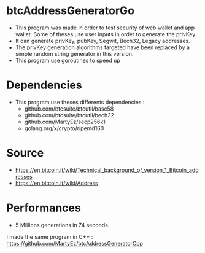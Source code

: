# btcAddressGeneratorGo

- This program was made in order to test security of web wallet and app wallet. Some of theses use user inputs in order to generate the privKey
- It can generate privKey, pubKey, Segwit, Bech32, Legacy addresses.
- The privKey generation algorithms targeted have been replaced by a simple random string generator in this version.
- This program use goroutines to speed up 


# Dependencies 
- This program use theses differents dependencies : 
    - github.com/btcsuite/btcutil/base58
    - github.com/btcsuite/btcutil/bech32
    - github.com/MartyEz/secp256k1
    - golang.org/x/crypto/ripemd160

# Source
- https://en.bitcoin.it/wiki/Technical_background_of_version_1_Bitcoin_addresses
- https://en.bitcoin.it/wiki/Address

# Performances

- 5 Millions generations in 74 seconds.  

I made the same program in C++ : https://github.com/MartyEz/btcAddressGeneratorCpp
